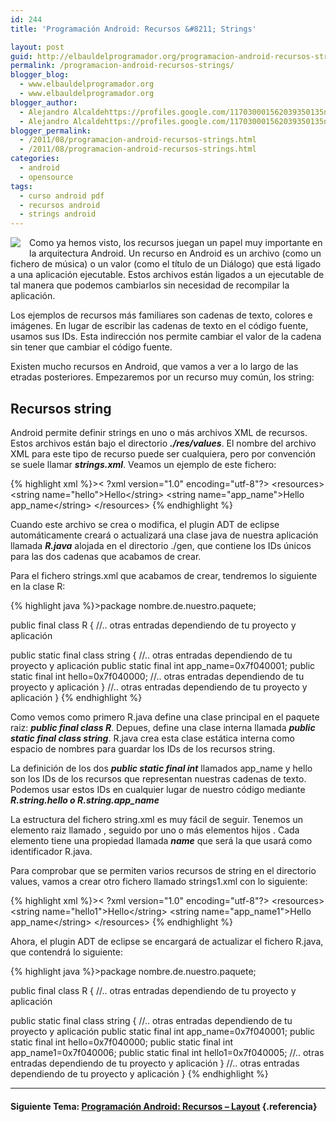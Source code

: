 ```yaml
---
id: 244
title: 'Programación Android: Recursos &#8211; Strings'

layout: post
guid: http://elbauldelprogramador.org/programacion-android-recursos-strings/
permalink: /programacion-android-recursos-strings/
blogger_blog:
  - www.elbauldelprogramador.org
  - www.elbauldelprogramador.org
blogger_author:
  - Alejandro Alcaldehttps://profiles.google.com/117030001562039350135noreply@blogger.com
  - Alejandro Alcaldehttps://profiles.google.com/117030001562039350135noreply@blogger.com
blogger_permalink:
  - /2011/08/programacion-android-recursos-strings.html
  - /2011/08/programacion-android-recursos-strings.html
categories:
  - android
  - opensource
tags:
  - curso android pdf
  - recursos android
  - strings android
---
```

<img border="0" src="http://elbauldelprogramador.com/content/uploads/2013/07/iconoAndroid.png" style="clear:left; float:left;margin-right:1em; margin-bottom:1em" />

Como ya hemos visto, los recursos juegan un papel muy importante en la arquitectura Android. Un recurso en Android es un archivo (como un fichero de música) o un valor (como el título de un Diálogo) que está ligado a una aplicación ejecutable. Estos archivos están ligados a un ejecutable de tal manera que podemos cambiarlos sin necesidad de recompilar la aplicación.

Los ejemplos de recursos más familiares son cadenas de texto, colores e imágenes. En lugar de escribir las cadenas de texto en el código fuente, usamos sus IDs. Esta indirección nos permite cambiar el valor de la cadena sin tener que cambiar el código fuente.

Existen mucho recursos en Android, que vamos a ver a lo largo de las etradas posteriores. Empezaremos por un recurso muy común, los string:

  
<!--more-->

## Recursos string

Android permite definir strings en uno o más archivos XML de recursos. Estos archivos están bajo el directorio ***./res/values***. El nombre del archivo XML para este tipo de recurso puede ser cualquiera, pero por convención se suele llamar ***strings.xml***. Veamos un ejemplo de este fichero:

{% highlight xml %}>&lt; ?xml version="1.0" encoding="utf-8"?>
&lt;resources>
   &lt;string name="hello">Hello&lt;/string>
   &lt;string name="app_name">Hello app_name&lt;/string>
&lt;/resources>
{% endhighlight %}

Cuando este archivo se crea o modifica, el plugin ADT de eclipse automáticamente creará o actualizará una clase java de nuestra aplicación llamada ***R.java*** alojada en el directorio ./gen, que contiene los IDs únicos para las dos cadenas que acabamos de crear.

Para el fichero strings.xml que acabamos de crear, tendremos lo siguiente en la clase R:

{% highlight java %}>package nombre.de.nuestro.paquete;

public final class R {
   //.. otras entradas dependiendo de tu proyecto y aplicación
   
   public static final class string {
      //.. otras entradas dependiendo de tu proyecto y aplicación
      public static final int app_name=0x7f040001;
      public static final int hello=0x7f040000;
      //.. otras entradas dependiendo de tu proyecto y aplicación
   }
   //.. otras entradas dependiendo de tu proyecto y aplicación
}
{% endhighlight %}

Como vemos como primero R.java define una clase principal en el paquete raiz: ***public final class R***. Depues, define una clase interna llamada ***public static final class string***. R.java crea esta clase estática interna como espacio de nombres para guardar los IDs de los recursos string.

La definición de los dos ***public static final int*** llamados app_name y hello son los IDs de los recursos que representan nuestras cadenas de texto. Podemos usar estos IDs en cualquier lugar de nuestro código mediante ***R.string.hello o R.string.app_name***

La estructura del fichero string.xml es muy fácil de seguir. Tenemos un elemento raiz llamado <resources>, seguido por uno o más elementos hijos <string>. Cada elemento </string><string> tiene una propiedad llamada ***name*** que será la que usará como identificador R.java.</string></resources>

Para comprobar que se permiten varios recursos de string en el directorio values, vamos a crear otro fichero llamado strings1.xml con lo siguiente:

{% highlight xml %}>&lt; ?xml version="1.0" encoding="utf-8"?>
&lt;resources>
   &lt;string name="hello1">Hello&lt;/string>
   &lt;string name="app_name1">Hello app_name&lt;/string>
&lt;/resources>
{% endhighlight %}

Ahora, el plugin ADT de eclipse se encargará de actualizar el fichero R.java, que contendrá lo siguiente:

{% highlight java %}>package nombre.de.nuestro.paquete;

public final class R {
   //.. otras entradas dependiendo de tu proyecto y aplicación
   
   public static final class string {
      //.. otras entradas dependiendo de tu proyecto y aplicación
      public static final int app_name=0x7f040001;
      public static final int hello=0x7f040000;
      public static final int app_name1=0x7f040006;
      public static final int hello1=0x7f040005;
      //.. otras entradas dependiendo de tu proyecto y aplicación
   }
   //.. otras entradas dependiendo de tu proyecto y aplicación
}
{% endhighlight %}

* * *

#### Siguiente Tema: [Programación Android: Recursos &#8211; Layout][1] {.referencia}





 [1]: /programacion-android-recursos-layout/